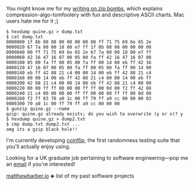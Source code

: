 You might know me for my [writing on zip bombs](https://blog.matthewbarber.io/2019/07/22/how-to-make-compressed-file-quines), which explains compression-algo-tomfoolery with fun and descriptive ASCII charts. Mac users hate me for it [;)](https://twitter.com/_tallison/status/1245100964111159298)

```console
$ hexdump quine.gz > dump.txt
$ cat dump.txt
0000000 1f 8b 08 08 00 00 00 00 00 ff 71 75 69 6e 65 2e
0000020 67 7a 00 00 18 00 e7 ff 1f 8b 08 08 00 00 00 00
0000040 00 ff 71 75 69 6e 65 2e 67 7a 00 00 18 00 e7 ff
0000060 42 16 47 16 07 00 05 00 fa ff 42 16 47 16 07 00
0000100 05 00 fa ff 00 05 00 fa ff 00 14 00 eb ff 42 16
0000120 47 16 07 00 05 00 fa ff 00 05 00 fa ff 00 14 00
0000140 eb ff 42 88 21 c4 00 00 14 00 eb ff 42 88 21 c4
0000160 00 00 14 00 eb ff 42 88 21 c4 00 00 14 00 eb ff
0000200 42 88 21 c4 00 00 14 00 eb ff 42 88 21 c4 00 00
0000220 00 00 ff ff 00 00 00 ff ff 00 0d 00 f2 ff 42 88
0000240 21 c4 00 00 00 00 ff ff 00 00 00 ff ff 00 0d 00
0000260 f2 ff 83 70 a0 1c 00 ff 79 ff a9 cc 00 00 00 83
0000300 70 a0 1c 00 ff 79 ff a9 cc 00 00 00
$ gunzip quine.gz --name
gzip: quine.gz already exists; do you wish to overwrite (y or n)? y
$ hexdump quine.gz > dump2.txt
$ cmp dump.txt dump2.txt ...
omg its a gzip black hole!!
```

I'm currently developing [coinflip](https://github.com/Honno/coinflip), the first randomness testing suite that you'll actually enjoy using.

Looking for a UK graduate job pertaining to software engineering—pop me an [email](mailto:quitesimplymatt@gmail.com) if you're interested!

[matthewbarber.io](https://matthewbarber.io/) 🡸 list of my past software projects
